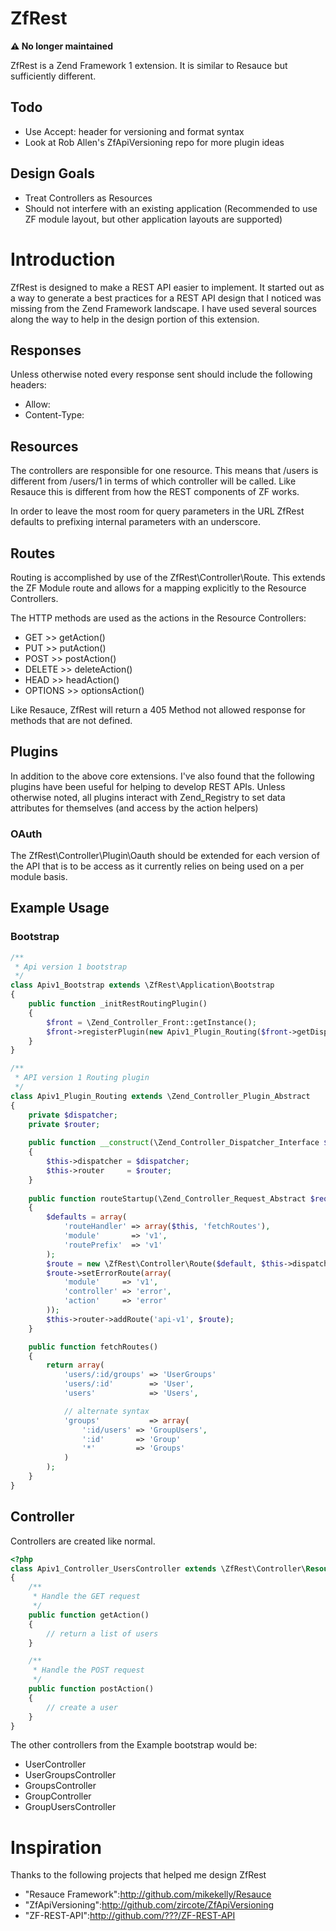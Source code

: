# ZfRest #

**⚠️ No longer maintained**

ZfRest is a Zend Framework 1 extension. It is similar to Resauce but sufficiently different.

## Todo ##

* Use Accept: header for versioning and format syntax
* Look at Rob Allen's ZfApiVersioning repo for more plugin ideas

## Design Goals ##

* Treat Controllers as Resources
* Should not interfere with an existing application (Recommended to use ZF module layout, but other application layouts are supported)

# Introduction #

ZfRest is designed to make a REST API easier to implement. It started out as a way to generate a best practices for a
REST API design that I noticed was missing from the Zend Framework landscape. I have used several sources along the way
to help in the design portion of this extension.

## Responses ##

Unless otherwise noted every response sent should include the following headers:
* Allow:
* Content-Type:

## Resources ##

The controllers are responsible for one resource. This means that /users is different from /users/1 in terms of which
controller will be called. Like Resauce this is different from how the REST components of ZF works.

In order to leave the most room for query parameters in the URL ZfRest defaults to prefixing internal parameters with an
underscore.

## Routes ##

Routing is accomplished by use of the ZfRest\Controller\Route. This extends the ZF Module route and allows for a mapping
explicitly to the Resource Controllers.

The HTTP methods are used as the actions in the Resource Controllers:

* GET >> getAction()
* PUT >> putAction()
* POST >> postAction()
* DELETE >> deleteAction()
* HEAD >> headAction()
* OPTIONS >> optionsAction()

Like Resauce, ZfRest will return a 405 Method not allowed response for methods that are not defined.

## Plugins ##

In addition to the above core extensions. I've also found that the following plugins have been useful for helping to
develop REST APIs. Unless otherwise noted, all plugins interact with Zend_Registry to set data attributes for
themselves (and access by the action helpers)

### OAuth ###

The ZfRest\Controller\Plugin\Oauth should be extended for each version of the API that is to be access as it currently
relies on being used on a per module basis.

## Example Usage ##

### Bootstrap ###

```php
/**
 * Api version 1 bootstrap
 */
class Apiv1_Bootstrap extends \ZfRest\Application\Bootstrap
{
	public function _initRestRoutingPlugin()
	{
		$front = \Zend_Controller_Front::getInstance();
		$front->registerPlugin(new Apiv1_Plugin_Routing($front->getDispatcher(), $front->getRouter());
	}
}

/**
 * API version 1 Routing plugin
 */
class Apiv1_Plugin_Routing extends \Zend_Controller_Plugin_Abstract
{
	private $dispatcher;
	private $router;
	
	public function __construct(\Zend_Controller_Dispatcher_Interface $dispatcher, \Zend_Controller_Router_Rewrite $router)
	{
		$this->dispatcher = $dispatcher;
		$this->router     = $router;
	}
	
	public function routeStartup(\Zend_Controller_Request_Abstract $request)
	{
		$defaults = array(
			'routeHandler' => array($this, 'fetchRoutes'),
			'module'       => 'v1',
			'routePrefix'  => 'v1'
		);
		$route = new \ZfRest\Controller\Route($default, $this->dispatcher, $request);
		$route->setErrorRoute(array(
			'module'     => 'v1',
			'controller' => 'error',
			'action'     => 'error'
		));
		$this->router->addRoute('api-v1', $route); 
	}

	public function fetchRoutes()
	{
		return array(
			'users/:id/groups' => 'UserGroups'
			'users/:id'        => 'User',
			'users'            => 'Users',

			// alternate syntax
			'groups'           => array(
				':id/users' => 'GroupUsers',
				':id'       => 'Group'
				'*'         => 'Groups'
			)
		);
	}
}
```

## Controller ##

Controllers are created like normal.
```php
<?php
class Apiv1_Controller_UsersController extends \ZfRest\Controller\Resource
{
	/**
	 * Handle the GET request
	 */
	public function getAction()
	{
		// return a list of users
	}

	/**
	 * Handle the POST request
	 */
	public function postAction()
	{
		// create a user
	}
}
```

The other controllers from the Example bootstrap would be:

* UserController
* UserGroupsController
* GroupsController
* GroupController
* GroupUsersController

# Inspiration #

Thanks to the following projects that helped me design ZfRest

* "Resauce Framework":http://github.com/mikekelly/Resauce
* "ZfApiVersioning":http://github.com/zircote/ZfApiVersioning
* "ZF-REST-API":http://github.com/???/ZF-REST-API
